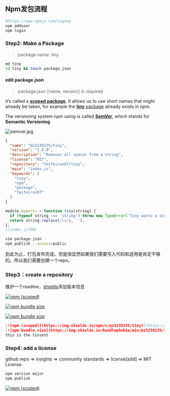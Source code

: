 ## Npm发包流程

```bash
#https://www.npmjs.com/signup
npm adduser
npm login
```

### Step2: Make a Package

> package name: tiny

```bash
md tiny
cd tiny && touch package.json
```

#### edit package.json

> package.json [name, version] is required 

It’s called a [**scoped package**](https://docs.npmjs.com/misc/scope). It allows us to use short names that might already be taken, for example the [**tiny** package](https://www.npmjs.com/package/tiny) already exists in npm.

The versioning system npm using is called [**SemVer**](https://semver.org/), which stands for **Semantic Versioning**

![semver.jpg](https://s2.loli.net/2022/10/18/txBMJ2yTGzYmUWK.jpg)

```json
{
  "name": "@z5239235/tiny",
  "version": "1.0.0",
  "description": "Removes all spaces from a string",
  "license": "MIT",
  "repository": "feifeirun97/tiny",
  "main": "index.js",
  "keywords": [
    "tiny",
    "npm",
    "package",
    "feifeirun97"
  ]
}
```



```js
module.exports = function tiny(string) {
  if (typeof string !== 'string') throw new TypeError('Tiny wants a string!');
  return string.replace(/\s/g, '');
};
//index.js代码
```



```bash
vim package.json
npm publish --access=public
```

到此为止，打包发布完成。但是很显然如果我们需要写入代码和适用是肯定不够的。所以我们需要创建一个repo。

### Step3：create a repository

维护一个readme，[shields](https://shields.io/category/build)添加版本信息

[![npm (scoped)](https://img.shields.io/npm/v/@z5239235/tiny)](https://github.com/feifeirun97/tiny)

[![npm bundle size](https://img.shields.io/bundlephobia/min/tiny)](https://github.com/feifeirun97/tiny)

[![npm bundle size](https://img.shields.io/bundlephobia/min/@z5239235/tiny)](https://github.com/feifeirun97/tiny)

```markdown
[![npm (scoped)](https://img.shields.io/npm/v/@z5239235/tiny)](https://github.com/feifeirun97/tiny)
[![npm bundle size](https://img.shields.io/bundlephobia/min/@z5239235/tiny)](https://github.com/feifeirun97/tiny)
this is the tiniest
```

### Step4: add a license

github repo => insights => community standards => license[add] => MIT License

```bash
npm version major
npm publish
```

[![npm (scoped)](https://camo.githubusercontent.com/ca0d153ba3cb1a2743bf2dd9b60104cc286f013790d491a54dc0890838d1985f/68747470733a2f2f696d672e736869656c64732e696f2f6e706d2f762f4062616d626c65686f7273652f74696e792e737667)](https://www.npmjs.com/package/@bamblehorse/tiny)











